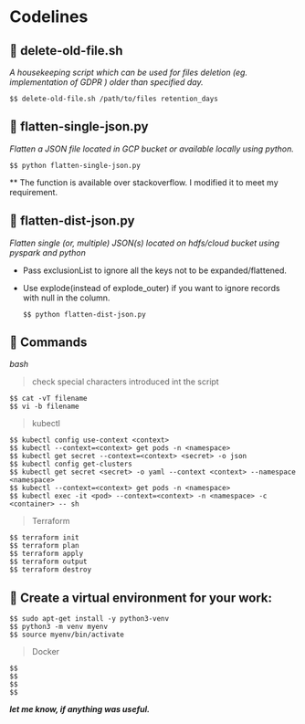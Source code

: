 # Codelines
                                                                                                                                     

                                                                                                                                     
## :wave: delete-old-file.sh

*A housekeeping script which can be used for files deletion (eg. implementation of GDPR ) older than specified day.*

    $$ delete-old-file.sh /path/to/files retention_days

                                                                                                                                      
## :wave: flatten-single-json.py

*Flatten a JSON file located in GCP bucket or available locally using python.*

    $$ python flatten-single-json.py

** The function is available over stackoverflow. I modified it to meet my requirement. 
                                                                                                                                      
                                                                                                                                      
## :wave: flatten-dist-json.py

*Flatten single (or, multiple) JSON(s) located on hdfs/cloud bucket using pyspark and python*
+ Pass exclusionList to ignore all the keys not to be expanded/flattened. 
+ Use explode(instead of explode_outer) if you want to ignore records with null in the column. 
     
      $$ python flatten-dist-json.py

## :wave: Commands

*bash*
> check special characters introduced int the script

    $$ cat -vT filename
    $$ vi -b filename

> kubectl

    $$ kubectl config use-context <context>
    $$ kubectl --context=<context> get pods -n <namespace>
    $$ kubectl get secret --context=<context> <secret> -o json
    $$ kubectl config get-clusters 
    $$ kubectl get secret <secret> -o yaml --context <context> --namespace <namespace>
    $$ kubectl --context=<context> get pods -n <namespace>
    $$ kubectl exec -it <pod> --context=<context> -n <namespace> -c <container> -- sh
    
> Terraform 

    $$ terraform init
    $$ terraform plan
    $$ terraform apply
    $$ terraform output
    $$ terraform destroy

## :wave: Create a virtual environment for your work:
    $$ sudo apt-get install -y python3-venv
    $$ python3 -m venv myenv
    $$ source myenv/bin/activate
    
> Docker

    $$ 
    $$
    $$
    $$
    

***let me know, if anything was useful.***    

